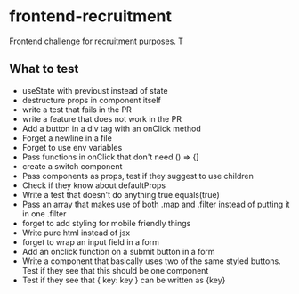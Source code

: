 # frontend-recruitment
Frontend challenge for recruitment purposes. T

## What to test

- useState with previoust instead of state
- destructure props in component itself
- write a test that fails in the PR
- write a feature that does not work in the PR
- Add a button in a div tag with an onClick method
- Forget a newline in a file
- Forget to use env variables
- Pass functions in onClick that don't need () => {]
- create a switch component
- Pass components as props, test if they suggest to use children
- Check if they know about defaultProps
- Write a test that doesn't do anything true.equals(true)
- Pass an array that makes use of both .map and .filter instead of putting it in one .filter
- forget to add styling for mobile friendly things
- Write pure html instead of jsx
- forget to wrap an input field in a form
- Add an onclick function on a submit button in a form
- Write a component that basically uses two of the same styled buttons. Test if they see that this should be one component
- Test if they see that { key: key } can be written as {key}
 
